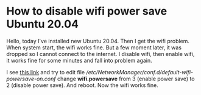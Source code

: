 # How to disable wifi power save Ubuntu 20.04

Hello, today I've installed new Ubuntu 20.04. Then I get the wifi problem. When system start, the wifi works fine. But a few moment later, it was dropped so I cannot connect to the internet. I disable wifi, then enable wifi, it works fine for some minutes and fall into problem again.

I see [this link](https://unix.stackexchange.com/questions/269661/how-to-turn-off-wireless-power-management-permanently) and try to edit file */etc/NetworkManager/conf.d/default-wifi-powersave-on.conf* change **wifi.powersave** from 3 (enable power save) to 2 (disable power save). And reboot. Now the wifi works fine.
<!--more-->
